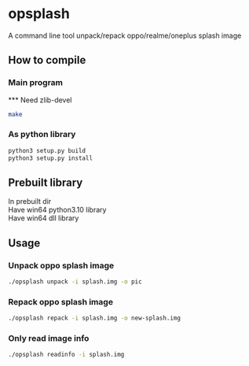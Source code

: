 # opsplash
A command line tool unpack/repack oppo/realme/oneplus splash image

## How to compile
### Main program
*** Need zlib-devel    
``` sh
make
```
### As python library
``` sh
python3 setup.py build
python3 setup.py install
```

## Prebuilt library
In prebuilt dir    
Have win64 python3.10 library    
Have win64 dll library

## Usage
### Unpack oppo splash image    
``` sh
./opsplash unpack -i splash.img -o pic
```
    
### Repack oppo splash image
``` sh
./opsplash repack -i splash.img -o new-splash.img
```

### Only read image info
``` sh
./opsplash readinfo -i splash.img
```